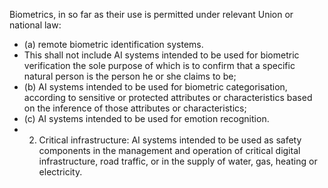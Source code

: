Biometrics,  in  so  far  as  their  use  is  permitted  under  relevant  Union  or  national  law:
- (a) remote biometric identification  systems.
- This shall not include AI systems intended to be used for biometric verification the sole purpose of which is to confirm that  a  specific  natural  person  is  the  person  he  or  she  claims  to  be;
- (b) AI  systems  intended  to  be  used  for  biometric  categorisation,  according  to  sensitive  or  protected  attributes  or characteristics  based  on  the  inference  of  those  attributes  or  characteristics;
- (c) AI  systems  intended  to  be  used  for  emotion  recognition.
- 2. Critical  infrastructure:  AI  systems  intended  to  be  used  as  safety components  in  the  management  and  operation  of critical  digital  infrastructure,  road  traffic,  or  in  the  supply  of  water,  gas,  heating  or  electricity.

